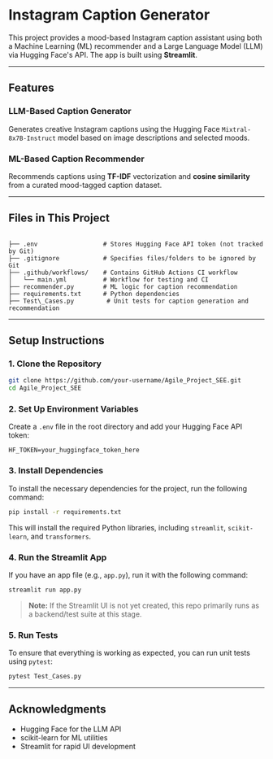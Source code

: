 # Instagram Caption Generator

This project provides a mood-based Instagram caption assistant using both a Machine Learning (ML) recommender and a Large Language Model (LLM) via Hugging Face's API. The app is built using **Streamlit**.

---

## Features

### LLM-Based Caption Generator

Generates creative Instagram captions using the Hugging Face `Mixtral-8x7B-Instruct` model based on image descriptions and selected moods.

### ML-Based Caption Recommender

Recommends captions using **TF-IDF** vectorization and **cosine similarity** from a curated mood-tagged caption dataset.

---

## Files in This Project

```

├── .env                  # Stores Hugging Face API token (not tracked by Git)
├── .gitignore            # Specifies files/folders to be ignored by Git
├── .github/workflows/    # Contains GitHub Actions CI workflow
│   └── main.yml          # Workflow for testing and CI
├── recommender.py        # ML logic for caption recommendation
├── requirements.txt      # Python dependencies
├── Test\_Cases.py         # Unit tests for caption generation and recommendation

```

---

## Setup Instructions

### 1. Clone the Repository

```bash
git clone https://github.com/your-username/Agile_Project_SEE.git
cd Agile_Project_SEE
```

### 2. Set Up Environment Variables

Create a `.env` file in the root directory and add your Hugging Face API token:

```env
HF_TOKEN=your_huggingface_token_here
```

### 3. Install Dependencies

To install the necessary dependencies for the project, run the following command:

```bash
pip install -r requirements.txt
```

This will install the required Python libraries, including `streamlit`, `scikit-learn`, and `transformers`.

### 4. Run the Streamlit App

If you have an app file (e.g., `app.py`), run it with the following command:

```bash
streamlit run app.py
```

> **Note:** If the Streamlit UI is not yet created, this repo primarily runs as a backend/test suite at this stage.

### 5. Run Tests

To ensure that everything is working as expected, you can run unit tests using `pytest`:

```bash
pytest Test_Cases.py
```

---

## Acknowledgments

- Hugging Face for the LLM API
- scikit-learn for ML utilities
- Streamlit for rapid UI development
